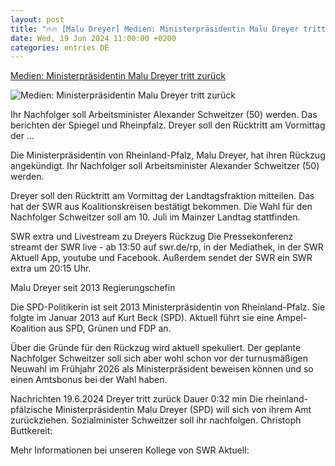 ```yaml
---
layout: post
title: "🔥🔥 [Malu Dreyer] Medien: Ministerpräsidentin Malu Dreyer tritt zurück"
date: Wed, 19 Jun 2024 11:00:00 +0200
categories: entries DE
---
```

[Medien: Ministerpräsidentin Malu Dreyer tritt zurück](https://www.swr3.de/aktuell/nachrichten/malu-dreyer-ruecktritt-rlp-100.html)

![Medien: Ministerpräsidentin Malu Dreyer tritt zurück](https://www.swr3.de/aktuell/nachrichten/1718785479280%2Cmalu-dreyer-ruecktritt-100~_v-16x9@2dL_-6c42aff4e68b43c7868c3240d3ebfa29867457da.jpg)

Ihr Nachfolger soll Arbeitsminister Alexander Schweitzer (50) werden. Das berichten der Spiegel und Rheinpfalz. Dreyer soll den Rücktritt am Vormittag der ...

Die Ministerpräsidentin von Rheinland-Pfalz, Malu Dreyer, hat ihren Rückzug angekündigt. Ihr Nachfolger soll Arbeitsminister Alexander Schweitzer (50) werden.

Dreyer soll den Rücktritt am Vormittag der Landtagsfraktion mitteilen. Das hat der SWR aus Koalitionskreisen bestätigt bekommen. Die Wahl für den Nachfolger Schweitzer soll am 10. Juli im Mainzer Landtag stattfinden.

SWR extra und Livestream zu Dreyers Rückzug Die Pressekonferenz streamt der SWR live - ab 13:50 auf swr.de/rp, in der Mediathek, in der SWR Aktuell App, youtube und Facebook. Außerdem sendet der SWR ein SWR extra um 20:15 Uhr.

Malu Dreyer seit 2013 Regierungschefin

Die SPD-Politikerin ist seit 2013 Ministerpräsidentin von Rheinland-Pfalz. Sie folgte im Januar 2013 auf Kurt Beck (SPD). Aktuell führt sie eine Ampel-Koalition aus SPD, Grünen und FDP an.

Über die Gründe für den Rückzug wird aktuell spekuliert. Der geplante Nachfolger Schweitzer soll sich aber wohl schon vor der turnusmäßigen Neuwahl im Frühjahr 2026 als Ministerpräsident beweisen können und so einen Amtsbonus bei der Wahl haben.

Nachrichten 19.6.2024 Dreyer tritt zurück Dauer 0:32 min Die rheinland-pfälzische Ministerpräsidentin Malu Dreyer (SPD) will sich von ihrem Amt zurückziehen. Sozialminister Schweitzer soll ihr nachfolgen. Christoph Buttkereit:

Mehr Informationen bei unseren Kollege von SWR Aktuell:

